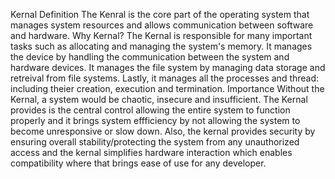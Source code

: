Kernal
Definition
The Kenral is the core part of the operating system that manages system resources and allows communication between software and hardware.
Why Kernal?
The Kernal is responsible for many important tasks such as allocating and managing the system's memory. It manages the device by handling the communication between the system and hardware devices. It manages the file system by managing data storage and retreival from file systems. Lastly, it manages all the processes and thread: including theier creation, execution and termination. 
Importance
Without the Kernal, a system would be chaotic, insecure and insufficient. The Kernal provides is the central control allowing the entire system to function properly and it brings system effficiency by not allowing the system to become unresponsive or slow down. Also, the kernal provides security by ensuring overall stability/protecting the system from any unauthorized access and the kernal simplifies hardware interaction which enables compatibility where that brings ease of use for any developer.  
